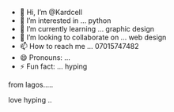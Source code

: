 - 👋 Hi, I’m @Kardcell
- 👀 I’m interested in ... python 
- 🌱 I’m currently learning ... graphic design 
- 💞️ I’m looking to collaborate on ... web design 
- 📫 How to reach me ... 07015747482
- 😄 Pronouns: ...
- ⚡ Fun fact: ... hyping 

<!---
Kardcell/Kardcell is a ✨ special ✨ repository because its `README.md` (this file) appears on your GitHub profile.
You can click the Preview link to take a look at your changes.
--->from lagos.....
love hyping ..
